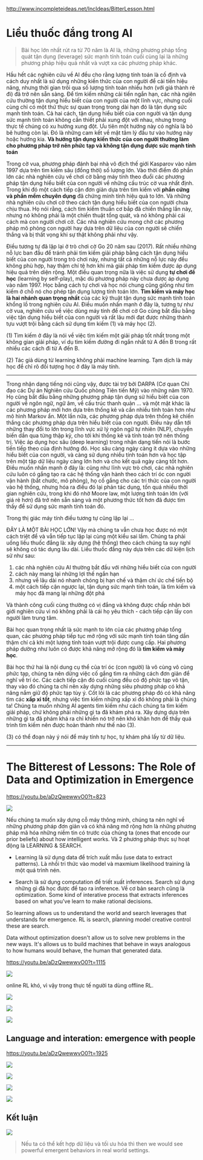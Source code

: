 http://www.incompleteideas.net/IncIdeas/BitterLesson.html

# Liều thuốc đắng trong AI

> Bài học lớn nhất rút ra từ 70 năm là AI là, những phương pháp tổng quát tận dụng (leverage) sức mạnh tính toán cuối cùng lại là những phương pháp hiệu quả nhất và vượt xa các phương pháp khác.

Hầu hết các nghiên cứu về AI đều cho rằng lượng tính toán là cố định và cách duy nhất là sử dụng những kiến thức của con người để cải tiến hiệu năng, nhưng thời gian trôi qua số lượng tính toán nhiều hơn (với giá thành rẻ đi) đã trở nên sẵn sàng. Để tìm kiếm những cải tiến ngắn hạn, các nhà ngiên cứu thường tận dụng hiểu biết của con người của một lĩnh vực, nhưng cuối cùng chỉ có một thứ thực sự quan trọng trong dài hạn đó là tận dụng sức mạnh tính toán. Cả hai cách, tận dụng hiểu biết của con người và tận dụng sức mạnh tính toán không cần thiết phải xung đột với nhau, nhưng trong thực tế chúng có xu hướng xung đột. Ưu tiên một hướng này có nghĩa là bỏ bê hướng còn lại. Đó là những cam kết về mặt tâm lý đầu tư vào hướng này hoặc hướng kia. __Và hướng tận dụng kiến thức của con người thường làm cho phương pháp trở nên phức tạp và không tận dụng được sức mạnh tính toán__

Trong cờ vua, phương pháp đánh bại nhà vô địch thế giới Kasparov vào năm 1997 dựa trên tìm kiếm sâu (đồng thời) số lượng lớn. Vào thời điểm đó phần lớn các nhà nghiên cứu về chơi cờ bằng máy tính theo đuổi các phương pháp tận dụng hiểu biết của con người về những cấu trúc cờ vua nhất định. Trong khi đó một cách tiếp cận đơn giản dựa trên tìm kiếm với __phần cứng và phần mềm chuyên dụng__ đã chứng minh tính hiệu quả to lớn. Và những nhà nghiên cứu chơi cờ theo cách tận dụng hiểu biết của con người chưa chịu thua. Họ nói rằng, cách tìm kiếm thuần cơ bắp đã chiến thắng lần này, nhưng nó không phải là một chiến thuật tổng quát, và nó không phải cái cách mà con người chơi cờ. Các nhà nghiên cứu mong chờ các phương pháp mô phỏng con người hay dựa trên dữ liệu của con người sẽ chiến thắng và bị thất vọng khi sự thật không phải như vậy.

Điều tương tự đã lặp lại ở trò chơi cờ Go 20 năm sau (2017). Rất nhiều những nỗ lực ban đầu để tránh phải tìm kiếm giải pháp bằng cách tận dụng hiểu biết của con người trong trò chơi này, nhưng tất cả những nỗ lực này đều không phù hợp, hay thậm chí tệ hơn khi mà giải pháp tìm kiếm được áp dụng hiệu quả trên diện rộng. Một điều quan trọng nữa là việc sử dụng __tự chơi để học__ (learning by self-play), mặc dù phương pháp này chưa được áp dụng vào năm 1997. Học bằng cách tự chơi và học nói chung cũng giống như tìm kiếm ở chỗ nó cho phép tận dụng lượng tính toán lớn. __Tìm kiếm và máy học là hai nhánh quan trọng nhất__ của các kỹ thuật tận dụng sức mạnh tính toán khổng lồ trong nghiên cứu AI. Điều muốn nhấn mạnh ở đây là, tương tự như cờ vua, nghiên cứu về việc dùng máy tính để chơi cờ Go cũng bắt đầu bằng việc tận dụng hiểu biết của con người và rất lâu mới đạt được những thành tựu vượt trội bằng cách sử dụng tìm kiếm (1) và máy học (2).

(1) Tìm kiếm ở đây là nói về việc tìm kiếm một giải pháp tốt nhất trong một không gian giải pháp, ví dụ tìm kiếm đường đi ngắn nhất từ A đến B trong rất nhiều các cách đi từ A đến B.

(2) Tác giả dùng từ learning không phải machine learning. Tạm dịch là máy học để chỉ rõ đối tượng học ở đây là máy tính.

- - -

Trong nhận dạng tiếng nói cũng vậy, được tài trợ bởi DARPA (Cơ quan Chỉ đạo các Dự án Nghiên cứu Quốc phòng Tiên tiến Mỹ) vào những năm 1970. Họ cũng bắt đầu bằng những phương pháp tận dụng sử hiểu biết của con người về ngôn ngữ, ngữ âm, về cấu trúc thanh quản ... và một mặt khác là các phương pháp mới hơn dựa trên thống kê và cần nhiều tính toán hơn như mô hình Markov ẩn. Một lần nữa, các phương pháp dựa trên thống kê chiến thắng các phương pháp dựa trên hiểu biết của con người. Điều này dẫn tới những thay đổi to lớn trong lĩnh vực xử lý ngôn ngữ tự nhiên (NLP), chuyển biến dần qua từng thập kỷ, cho tới khi thống kê và tính toán trở nên thống trị. Việc áp dụng học sâu (deep learning) trong nhận dạng tiến nói là bước tiến tiếp theo của định hướng đó. Học sâu càng ngày càng ít dựa vào những hiểu biết của con người, và càng sử dụng nhiều tính toán hơn và học tập trên một tập dữ liệu ngày càng lớn hơn và cho kết quả ngày càng tốt hơn. Điều muốn nhấn mạnh ở đây là: cũng như lĩnh vực trò chơi, các nhà nghiên cứu luôn có gắng tạo ra các hệ thống vận hành theo cách trí óc con người vận hành (bắt chước, mô phỏng), họ cố gắng cho các tri thức của con người vào hệ thống, nhưng hóa ra điều đó lại phản tác dụng, tốn quá nhiều thời gian nghiên cứu, trong khi đó nhờ Moore law, một lượng tính toán lớn (với giá rẻ hơn) đã trở nên sẵn sàng và một phương thức tốt hơn đã được tìm thấy để sử dụng sức mạnh tính toán đó.

Trong thị giác máy tính điều tương tự cũng lặp lại ...

ĐÂY LÀ MỘT BÀI HỌC LỚN! Vậy mà chúng ta vẫn chưa học được nó một cách triệt để và vẫn tiếp tục lặp lại cùng một kiểu sai lầm. Chúng ta phải uống liều thuốc đắng là: xây dựng (hệ thống) theo cách chúng ta suy nghĩ sẽ không có tác dụng lâu dài. Liều thuốc đắng này dựa trên các dữ kiện lịch sử như sau:
1. các nhà nghiên cứu AI thường bắt đầu với những hiểu biết của con người
2. cách này mang lại những lợi thế ngắn hạn
3. nhưng về lâu dài nó nhanh chóng bị hạn chế và thậm chí ức chế tiến bộ
4. một cách tiếp cận ngược lại, tận dụng sức mạnh tính toán, là tìm kiếm và máy học đã mang lại những đột phá

Và thành công cuối cùng thường có vị đắng và không được chấp nhận bởi giới nghiên cứu vì nó không phải là cái họ yêu thích - cách tiếp cận lấy con người làm trung tâm.

Bài học quan trọng nhất là sức mạnh to lớn của các phương pháp tổng quan, các phương pháp tiếp tục mở rộng với sức mạnh tính toán tăng dần thậm chí cả khi một lượng tính toán vượt trội được cung cấp. Hai phương pháp dường như luôn có được khả năng mở rộng đó là __tìm kiếm và máy học__.

Bài học thứ hai là nội dung cụ thể của trí óc (con người) là vô cùng vô cùng phức tạp, chúng ta nên dừng việc cố gắng tìm ra những cách đơn giản để nghĩ về trí óc. Các cách tiếp cận đó cuối cùng đều có độ phức tạp vô tận, thay vào đó chúng ta chỉ nên xây dựng những siêu phương pháp có khả năng nắm giữ độ phức tạp tùy ý. Cốt lõi là các phương pháp đó có khả năng tìm các __xấp xỉ tốt__, nhưng việc tìm kiếm những xấp xỉ đó không phải là chúng ta! Chúng ta muốn những AI agents tìm kiếm như cách chúng ta tìm kiếm giải pháp, chứ không phải những gì ta đã khám phá ra. Xây dựng dựa trên những gì ta đã phám khá ra chỉ khiến nó trở nên khó khăn hơn để thấy quá trình tìm kiếm nên được hoàn thành như thế nào (3).

(3) có thể đoạn này ý nói để máy tính tự học, tự khám phá lấy từ dữ liệu.

- - -

# The Bitterest of Lessons: The Role of Data and Optimization in Emergence
https://youtu.be/aDzQwewwvO0?t=823

![](.archive/files/bitter-lesson-00.jpg)

Nếu chúng ta muốn xây dựng cỗ máy thông minh, chúng ta nên nghĩ về những phương pháp đơn giản và có khả năng mở rộng hơn là những phương pháp mã hóa những niềm tin có trước của chúng ta (ones that encode our prior beliefs) about how intelligent works. Và 2 phương pháp thực sự hoạt động là LEARNING & SEARCH.

- Learning là sử dụng data để trích xuất mẫu (use data to extract patterns). Là nhồi tri thức vào model và maxmium likelihood training là một quá trình nén.

- Search là sử dụng computation để triết xuất inferences. Search sử dụng những gì đã học được để tạo ra inference. Về cơ bản search cũng là optimization. Some kind of interative process that extracts inferences based on what you've learn to make rational decisions.

So learning allows us to understand the world and search leverages that understands for emergence. RL is search, planning model creative control these are search.

Data without optimization doesn't allow us to solve new problems in the new ways. It's allows us to build machines that behave in ways analogous to how humans would behave, the human that generated data.

https://youtu.be/aDzQwewwvO0?t=1115

![](.archive/files/bitter-lesson-01.jpg)

online RL khó, vì vậy trong thực tế người ta dùng offline RL.

![](.archive/files/bitter-lesson-02.jpg)

![](.archive/files/bitter-lesson-03.jpg)

![](.archive/files/bitter-lesson-04.jpg)

## Language and interation: emergence with people
https://youtu.be/aDzQwewwvO0?t=1925

![](.archive/files/bitter-lesson-05.jpg)

![](.archive/files/bitter-lesson-06.jpg)

![](.archive/files/bitter-lesson-07.jpg)

![](.archive/files/bitter-lesson-08.jpg)

## Kết luận
![](.archive/files/bitter-lesson-09.jpg)

> Nếu ta có thể kết hợp dữ liệu và tối ưu hóa thì then we would see powerful emergent behaviors in real world settings.
